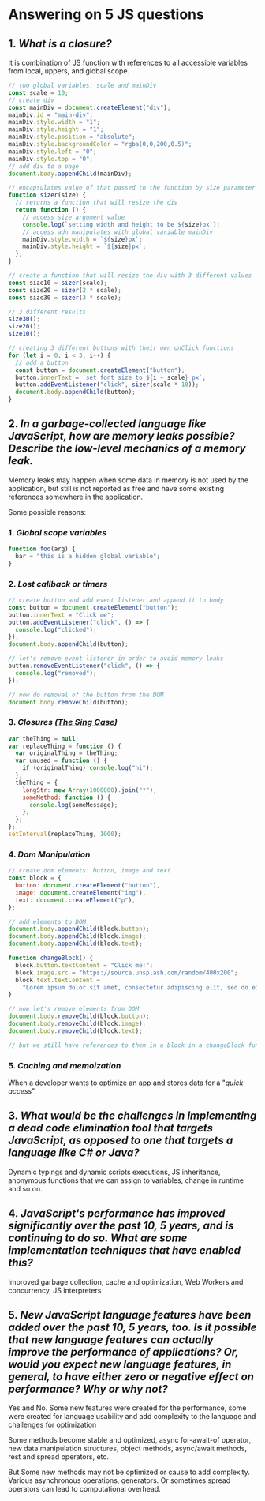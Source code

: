 # Answering on 5 JS questions

## 1. _What is a closure?_

It is combination of JS function with references to all accessible variables from local, uppers, and global scope.

```javascript
// two global variables: scale and mainDiv
const scale = 10;
// create div
const mainDiv = document.createElement("div");
mainDiv.id = "main-div";
mainDiv.style.width = "1";
mainDiv.style.height = "1";
mainDiv.style.position = "absolute";
mainDiv.style.backgroundColor = "rgba(0,0,200,0.5)";
mainDiv.style.left = "0";
mainDiv.style.top = "0";
// add div to a page
document.body.appendChild(mainDiv);

// encapsulates value of that passed to the function by size parameter
function sizer(size) {
  // returns a function that will resize the div
  return function () {
    // access size argument value
    console.log(`setting width and height to be ${size}px`);
    // access adn manipulates with global variable mainDiv
    mainDiv.style.width = `${size}px`;
    mainDiv.style.height = `${size}px`;
  };
}

// create a function that will resize the div with 3 different values
const size10 = sizer(scale);
const size20 = sizer(2 * scale);
const size30 = sizer(3 * scale);

// 3 different results
size30();
size20();
size10();

// creating 3 different buttons with their own onClick functions
for (let i = 0; i < 3; i++) {
  // add a button
  const button = document.createElement("button");
  button.innerText = `set font size to ${i + scale} px`;
  button.addEventListener("click", sizer(scale * 10));
  document.body.appendChild(button);
}
```

## 2. _In a garbage-collected language like JavaScript, how are memory leaks possible? Describe the low-level mechanics of a memory leak._

Memory leaks may happen when some data in memory is not used by the application, but still is not reported as free and have some existing references somewhere in the application.

Some possible reasons:

### 1. _Global scope variables_

```javascript
function foo(arg) {
  bar = "this is a hidden global variable";
}
```

### 2. _Lost callback or timers_

```javascript
// create button and add event listener and append it to body
const button = document.createElement("button");
button.innerText = "Click me";
button.addEventListener("click", () => {
  console.log("clicked");
});
document.body.appendChild(button);

// let's remove event listener in order to avoid memory leaks
button.removeEventListener("click", () => {
  console.log("removed");
});

// now do removal of the button from the DOM
document.body.removeChild(button);
```

### 3. _Closures ([The Sing Case](https://auth0.com/blog/four-types-of-leaks-in-your-javascript-code-and-how-to-get-rid-of-them/))_

```javascript
var theThing = null;
var replaceThing = function () {
  var originalThing = theThing;
  var unused = function () {
    if (originalThing) console.log("hi");
  };
  theThing = {
    longStr: new Array(1000000).join("*"),
    someMethod: function () {
      console.log(someMessage);
    },
  };
};
setInterval(replaceThing, 1000);
```

### 4. _Dom Manipulation_

```javascript
// create dom elements: button, image and text
const block = {
  button: document.createElement("button"),
  image: document.createElement("img"),
  text: document.createElement("p"),
};

// add elements to DOM
document.body.appendChild(block.button);
document.body.appendChild(block.image);
document.body.appendChild(block.text);

function changeBlock() {
  block.button.textContent = "Click me!";
  block.image.src = "https://source.unsplash.com/random/400x200";
  block.text.textContent =
    "Lorem ipsum dolor sit amet, consectetur adipiscing elit, sed do eiusmod tempor incididunt ut labore et dolore magna aliqua.";
}

// now let's remove elements from DOM
document.body.removeChild(block.button);
document.body.removeChild(block.image);
document.body.removeChild(block.text);

// but we still have references to them in a block in a changeBlock function
```

### 5. _Caching and memoization_

When a developer wants to optimize an app and stores data for a "_quick access_"

## 3. _What would be the challenges in implementing a dead code elimination tool that targets JavaScript, as opposed to one that targets a language like C# or Java?_

Dynamic typings and dynamic scripts executions, JS inheritance, anonymous functions that we can assign to variables, change in runtime and so on.

## 4. _JavaScript's performance has improved significantly over the past 10, 5 years, and is continuing to do so. What are some implementation techniques that have enabled this?_

Improved garbage collection, cache and optimization, Web Workers and concurrency, JS interpreters

## 5. _New JavaScript language features have been added over the past 10, 5 years, too. Is it possible that new language features can actually improve the performance of applications? Or, would you expect new language features, in general, to have either zero or negative effect on performance? Why or why not?_

Yes and No. Some new features were created for the performance, some were created for language usability and add complexity to the language and challenges for optimization

Some methods become stable and optimized, async for-await-of operator, new data manipulation structures, object methods, async/await methods, rest and spread operators, etc.

But Some new methods may not be optimized or cause to add complexity. Various asynchronous operations, generators. Or sometimes spread operators can lead to computational overhead.

